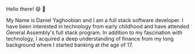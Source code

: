Hello there! :smile:	:wave:

My Name is Daniel Yaghoobian and I am a full stack software developer. I have been interested in technology from early childhood and have attended General Assembly's full stack program. In addition to my fascination with technology, I acquired a deep understanding of finance from my long background where I started banking at the age of 17. 
